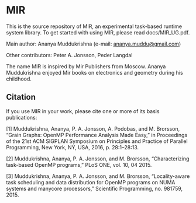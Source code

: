 # MIR

This is the source repository of MIR, an experimental task-based runtime system library. To get started with using MIR, please read docs/MIR_UG.pdf. 

Main author: Ananya Muddukrishna (e-mail: ananya.muddu@gmail.com)

Other contributors: Peter A. Jonsson, Peder Langdal

The name MIR is inspired by Mir Publishers from Moscow. Ananya Muddukrishna enjoyed Mir books on electronics and geometry during his childhood.

## Citation

If you use MIR in your work, please cite one or more of its basis publications:

[1] Muddukrishna, Ananya, P. A. Jonsson, A. Podobas, and M. Brorsson, “Grain Graphs: OpenMP Performance Analysis Made Easy,” in Proceedings of the 21st ACM SIGPLAN Symposium on Principles and Practice of Parallel Programming, New York, NY, USA, 2016, p. 28:1–28:13.

[2] Muddukrishna, Ananya, P. A. Jonsson, and M. Brorsson, “Characterizing task-based OpenMP programs,” PLoS ONE, vol. 10, 04 2015.

[3] Muddukrishna, Ananya, P. A. Jonsson, and M. Brorsson, “Locality-aware task scheduling and data distribution for OpenMP programs on NUMA systems and manycore processors,” Scientific Programming, no. 981759, 2015.
